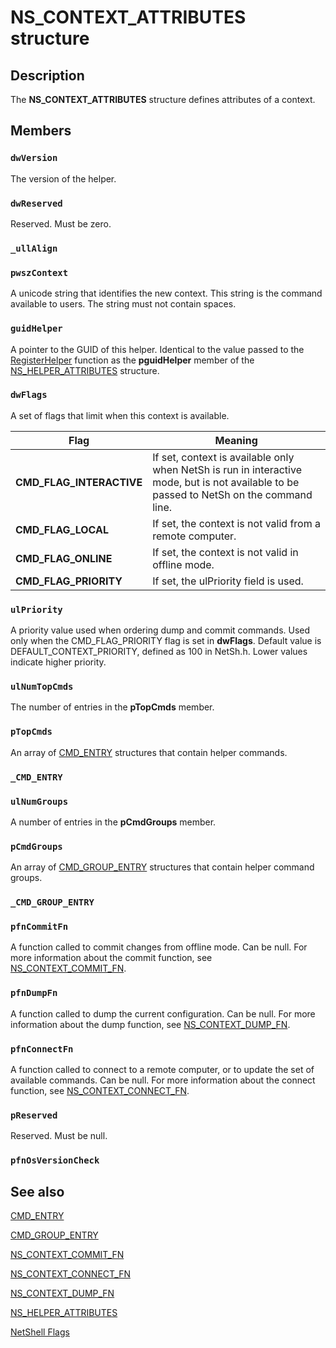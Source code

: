 # NS_CONTEXT_ATTRIBUTES structure

## Description

The
**NS_CONTEXT_ATTRIBUTES** structure defines attributes of a context.

## Members

### `dwVersion`

The version of the helper.

### `dwReserved`

Reserved. Must be zero.

### `_ullAlign`

### `pwszContext`

A unicode string that identifies the new context. This string is the command available to users. The string must not contain spaces.

### `guidHelper`

A pointer to the GUID of this helper. Identical to the value passed to the
[RegisterHelper](https://learn.microsoft.com/previous-versions/windows/desktop/api/netsh/nf-netsh-registerhelper) function as the **pguidHelper** member of the
[NS_HELPER_ATTRIBUTES](https://learn.microsoft.com/windows/desktop/api/netsh/ns-netsh-ns_helper_attributes) structure.

### `dwFlags`

A set of flags that limit when this context is available.

| Flag | Meaning |
| --- | --- |
| **CMD_FLAG_INTERACTIVE** | If set, context is available only when NetSh is run in interactive mode, but is not available to be passed to NetSh on the command line. |
| **CMD_FLAG_LOCAL** | If set, the context is not valid from a remote computer. |
| **CMD_FLAG_ONLINE** | If set, the context is not valid in offline mode. |
| **CMD_FLAG_PRIORITY** | If set, the ulPriority field is used. |

### `ulPriority`

A priority value used when ordering dump and commit commands. Used only when the CMD_FLAG_PRIORITY flag is set in **dwFlags**. Default value is DEFAULT_CONTEXT_PRIORITY, defined as 100 in NetSh.h. Lower values indicate higher priority.

### `ulNumTopCmds`

The number of entries in the **pTopCmds** member.

### `pTopCmds`

An array of [CMD_ENTRY](https://learn.microsoft.com/windows/desktop/api/netsh/ns-netsh-cmd_entry) structures that contain helper commands.

### `_CMD_ENTRY`

### `ulNumGroups`

A number of entries in the **pCmdGroups** member.

### `pCmdGroups`

An array of [CMD_GROUP_ENTRY](https://learn.microsoft.com/windows/desktop/api/netsh/ns-netsh-cmd_group_entry) structures that contain helper command groups.

### `_CMD_GROUP_ENTRY`

### `pfnCommitFn`

A function called to commit changes from offline mode. Can be null. For more information about the commit function, see
[NS_CONTEXT_COMMIT_FN](https://learn.microsoft.com/previous-versions/windows/desktop/api/netsh/nc-netsh-ns_context_commit_fn).

### `pfnDumpFn`

A function called to dump the current configuration. Can be null. For more information about the dump function, see
[NS_CONTEXT_DUMP_FN](https://learn.microsoft.com/previous-versions/windows/desktop/api/netsh/nc-netsh-ns_context_dump_fn).

### `pfnConnectFn`

A function called to connect to a remote computer, or to update the set of available commands. Can be null. For more information about the connect function, see [NS_CONTEXT_CONNECT_FN](https://learn.microsoft.com/previous-versions/windows/desktop/api/netsh/nc-netsh-ns_context_connect_fn).

### `pReserved`

Reserved. Must be null.

### `pfnOsVersionCheck`

## See also

[CMD_ENTRY](https://learn.microsoft.com/windows/desktop/api/netsh/ns-netsh-cmd_entry)

[CMD_GROUP_ENTRY](https://learn.microsoft.com/windows/desktop/api/netsh/ns-netsh-cmd_group_entry)

[NS_CONTEXT_COMMIT_FN](https://learn.microsoft.com/previous-versions/windows/desktop/api/netsh/nc-netsh-ns_context_commit_fn)

[NS_CONTEXT_CONNECT_FN](https://learn.microsoft.com/previous-versions/windows/desktop/api/netsh/nc-netsh-ns_context_connect_fn)

[NS_CONTEXT_DUMP_FN](https://learn.microsoft.com/previous-versions/windows/desktop/api/netsh/nc-netsh-ns_context_dump_fn)

[NS_HELPER_ATTRIBUTES](https://learn.microsoft.com/windows/desktop/api/netsh/ns-netsh-ns_helper_attributes)

[NetShell Flags](https://learn.microsoft.com/previous-versions/windows/desktop/netshell/netshell-flags)